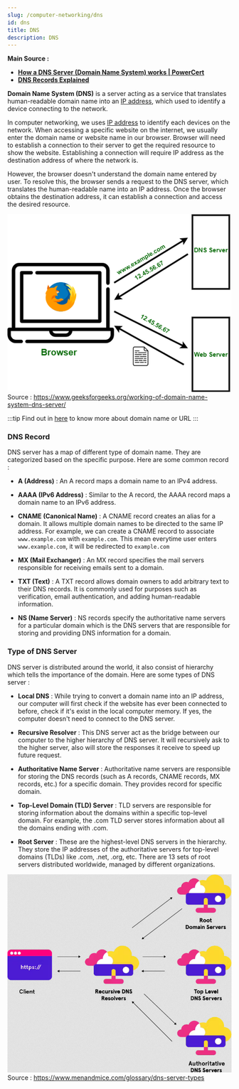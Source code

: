 ```yaml
---
slug: /computer-networking/dns
id: dns
title: DNS
description: DNS
---
```


**Main Source :**

- **[How a DNS Server (Domain Name System) works | PowerCert](https://youtu.be/mpQZVYPuDGU?si=HkwtlF9fHOXMEvN7)**
- **[DNS Records Explained](https://youtu.be/HnUDtycXSNE?si=owMYV2iZG8w72g_r)**

**Domain Name System (DNS)** is a server acting as a service that translates human-readable domain name into an [IP address](/computer-networking/ip-address), which used to identify a device connecting to the network.

In computer networking, we uses [IP address](/computer-networking/ip-address) to identify each devices on the network. When accessing a specific website on the internet, we usually enter the domain name or website name in our browser. Browser will need to establish a connection to their server to get the required resource to show the website. Establishing a connection will require IP address as the destination address of where the network is.

However, the browser doesn't understand the domain name entered by user. To resolve this, the browser sends a request to the DNS server, which translates the human-readable name into an IP address. Once the browser obtains the destination address, it can establish a connection and access the desired resource.

![Browser sends request to DNS server and receive the IP address of the destination](./dns-server.png)  
Source : https://www.geeksforgeeks.org/working-of-domain-name-system-dns-server/

:::tip
Find out in [here](/frontend-web-development/web-url) to know more about domain name or URL
:::

### DNS Record

DNS server has a map of different type of domain name. They are categorized based on the specific purpose. Here are some common record :

- **A (Address)** : An A record maps a domain name to an IPv4 address.

- **AAAA (IPv6 Address)** : Similar to the A record, the AAAA record maps a domain name to an IPv6 address.

- **CNAME (Canonical Name)** : A CNAME record creates an alias for a domain. It allows multiple domain names to be directed to the same IP address. For example, we can create a CNAME record to associate `www.example.com` with `example.com`. This mean everytime user enters `www.example.com`, it will be redirected to `example.com`

- **MX (Mail Exchanger)** : An MX record specifies the mail servers responsible for receiving emails sent to a domain.

- **TXT (Text)** : A TXT record allows domain owners to add arbitrary text to their DNS records. It is commonly used for purposes such as verification, email authentication, and adding human-readable information.

- **NS (Name Server)** : NS records specify the authoritative name servers for a particular domain which is the DNS servers that are responsible for storing and providing DNS information for a domain.

### Type of DNS Server

DNS server is distributed around the world, it also consist of hierarchy which tells the importance of the domain. Here are some types of DNS server :

- **Local DNS** : While trying to convert a domain name into an IP address, our computer will first check if the website has ever been connected to before, check if it's exist in the local computer memory. If yes, the computer doesn't need to connect to the DNS server.

- **Recursive Resolver** : This DNS server act as the bridge between our computer to the higher hierarchy of DNS server. It will recursively ask to the higher server, also will store the responses it receive to speed up future request.

- **Authoritative Name Server** : Authoritative name servers are responsible for storing the DNS records (such as A records, CNAME records, MX records, etc.) for a specific domain. They provides record for specific domain.

- **Top-Level Domain (TLD) Server** : TLD servers are responsible for storing information about the domains within a specific top-level domain. For example, the .com TLD server stores information about all the domains ending with .com.

- **Root Server** : These are the highest-level DNS servers in the hierarchy. They store the IP addresses of the authoritative servers for top-level domains (TLDs) like .com, .net, .org, etc. There are 13 sets of root servers distributed worldwide, managed by different organizations.

![Type of DNS server](./type-of-dns-server.png)  
Source : https://www.menandmice.com/glossary/dns-server-types

